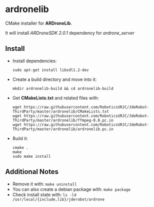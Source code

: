 ardronelib
==========

CMake installer for **ARDroneLib**.

It will install *ARDroneSDK 2.0.1* dependency for *ardrone_server*

Install
-------
* Install dependencies:

   `sudo apt-get install libsdl1.2-dev`

* Create a build directory and move into it:

  `mkdir ardronelib-build && cd ardronelib-build`
  
* Get **CMakeLists.txt** and related files with:

  ```
  wget https://raw.githubusercontent.com/RoboticsURJC/JdeRobot-ThirdParty/master/ardronelib/CMakeLists.txt
  wget https://raw.githubusercontent.com/RoboticsURJC/JdeRobot-ThirdParty/master/ardronelib/ffmpeg-0.8.pc.in
  wget https://raw.githubusercontent.com/RoboticsURJC/JdeRobot-ThirdParty/master/ardronelib/ardronelib.pc.in
  ```
  
* Build it:

  ```
  cmake .
  make
  sudo make install
  ```

## Additional Notes
* Remove it with: `make uninstall`
* You can also create a debian package with: `make package`
* Check install state with: `ls -ld /usr/local/{include,lib}/jderobot/ardrone`
